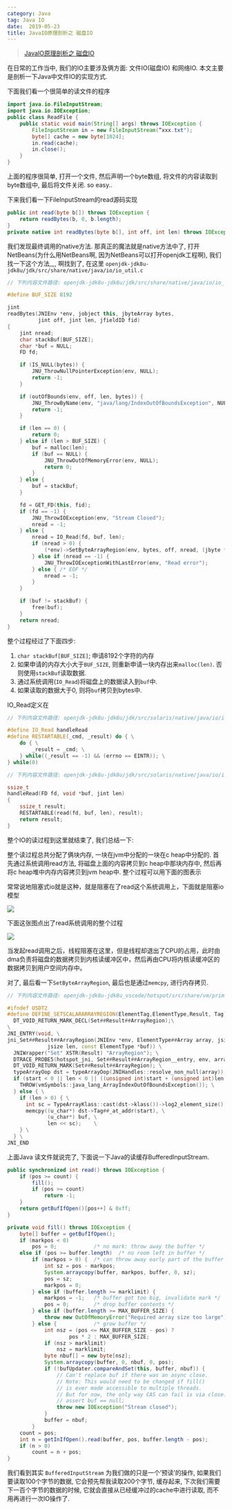 ```yaml
---
category: Java
tag: Java IO
date:  2019-05-23
title: JavaIO原理剖析之 磁盘IO
---
```


> [JavaIO原理剖析之 磁盘IO](https://zhuanlan.zhihu.com/p/62082720)

在日常的工作当中, 我们的IO主要涉及俩方面: 文件IO(磁盘IO) 和网络IO. 本文主要是剖析一下Java中文件IO的实现方式.

下面我们看一个很简单的读文件的程序

```java
import java.io.FileInputStream;
import java.io.IOException;
public class ReadFile {
    public static void main(String[] args) throws IOException {
        FileInputStream in = new FileInputStream(“xxx.txt");
        byte[] cache = new byte[1024];
        in.read(cache);
        in.close();
    }
}
```

上面的程序很简单, 打开一个文件, 然后声明一个byte数组, 将文件的内容读取到byte数组中, 最后将文件关闭. so easy..

下来我们看一下FileInputStream的read源码实现
```java
public int read(byte b[]) throws IOException {
    return readBytes(b, 0, b.length);
}
private native int readBytes(byte b[], int off, int len) throws IOException;
```

我们发现最终调用的native方法. 那真正的魔法就是native方法中了, 打开NetBeans(为什么用NetBeans啊, 因为NetBeans可以打开openjdk工程啊), 我们找一下这个方法,,,, 啊找到了, 在这里 `openjdk-jdk8u-jdk8u/jdk/src/share/native/java/io/io_util.c`

```cpp
// 下列内容文件路径: openjdk-jdk8u-jdk8u/jdk/src/share/native/java/io/io_util.c

#define BUF_SIZE 8192

jint
readBytes(JNIEnv *env, jobject this, jbyteArray bytes,
          jint off, jint len, jfieldID fid)
{
    jint nread;
    char stackBuf[BUF_SIZE];
    char *buf = NULL;
    FD fd;

    if (IS_NULL(bytes)) {
        JNU_ThrowNullPointerException(env, NULL);
        return -1;
    }

    if (outOfBounds(env, off, len, bytes)) {
        JNU_ThrowByName(env, "java/lang/IndexOutOfBoundsException", NULL);
        return -1;
    }

    if (len == 0) {
        return 0;
    } else if (len > BUF_SIZE) {
        buf = malloc(len);
        if (buf == NULL) {
            JNU_ThrowOutOfMemoryError(env, NULL);
            return 0;
        }
    } else {
        buf = stackBuf;
    }

    fd = GET_FD(this, fid);
    if (fd == -1) {
        JNU_ThrowIOException(env, "Stream Closed");
        nread = -1;
    } else {
        nread = IO_Read(fd, buf, len);
        if (nread > 0) {
            (*env)->SetByteArrayRegion(env, bytes, off, nread, (jbyte *)buf);
        } else if (nread == -1) {
            JNU_ThrowIOExceptionWithLastError(env, "Read error");
        } else { /* EOF */
            nread = -1;
        }
    }

    if (buf != stackBuf) {
        free(buf);
    }
    return nread;
}
```

整个过程经过了下面四步:

1. `char stackBuf[BUF_SIZE]`; 申请8192个字符的内存
2. 如果申请的内存大小大于`BUF_SIZE`, 则重新申请一块内存出来`malloc(len)`. 否则使用`stackBuf`读取数据.
3. 通过系统调用(`IO_Read`)将磁盘上的数据读入到`buf`中.
4. 如果读取的数据大于0, 则将`buf`拷贝到bytes中.

IO_Read定义在
```cpp
// 下列内容文件路径: openjdk-jdk8u-jdk8u/jdk/src/solaris/native/java/io/io_util_md.h

#define IO_Read handleRead
#define RESTARTABLE(_cmd, _result) do { \
    do { \
        _result = _cmd; \
    } while((_result == -1) && (errno == EINTR)); \
} while(0)

// 下列内容文件路径: openjdk-jdk8u-jdk8u/jdk/src/solaris/native/java/io/io_util_md.c

ssize_t
handleRead(FD fd, void *buf, jint len)
{
    ssize_t result;
    RESTARTABLE(read(fd, buf, len), result);
    return result;
}
```

整个IO的读过程到这里就结束了, 我们总结一下:

整个读过程总共分配了俩块内存, 一块在jvm中分配的一块在c heap中分配的. 首先通过系统调用read方法, 将磁盘上面的内容拷贝到c heap中那块内存中, 然后再将c heap堆中内存内容拷贝到jvm heap中. 整个过程可以用下面的图表示


常常说地阻塞式io就是这种，就是阻塞在了read这个系统调用上，下面就是阻塞io模型


![](https://raw.githubusercontent.com/wangmingco/wangmingco.github.io/main/static/images/javase/io1.jpg)

下面这张图点出了read系统调用的整个过程

![](https://raw.githubusercontent.com/wangmingco/wangmingco.github.io/main/static/images/javase/io2.jpg)

当发起read调用之后，线程阻塞在这里，但是线程却退出了CPU的占用，此时由dma负责将磁盘的数据拷贝到内核读缓冲区中，然后再由CPU将内核读缓冲区的数据拷贝到用户空间内存中。


对了, 最后看一下`SetByteArrayRegion`, 最后也是通过`memcpy`, 进行内存拷贝.
```cpp
// 下列内容文件路径: openjdk-jdk8u-jdk8u_vscode/hotspot/src/share/vm/prims

#ifndef USDT2
#define DEFINE_SETSCALARARRAYREGION(ElementTag,ElementType,Result, Tag) \
  DT_VOID_RETURN_MARK_DECL(Set##Result##ArrayRegion);\
\
JNI_ENTRY(void, \
jni_Set##Result##ArrayRegion(JNIEnv *env, ElementType##Array array, jsize start, \
             jsize len, const ElementType *buf)) \
  JNIWrapper("Set" XSTR(Result) "ArrayRegion"); \
  DTRACE_PROBE5(hotspot_jni, Set##Result##ArrayRegion__entry, env, array, start, len, buf);\
  DT_VOID_RETURN_MARK(Set##Result##ArrayRegion); \
  typeArrayOop dst = typeArrayOop(JNIHandles::resolve_non_null(array)); \
  if (start < 0 || len < 0 || ((unsigned int)start + (unsigned int)len > (unsigned int)dst->length())) { \
    THROW(vmSymbols::java_lang_ArrayIndexOutOfBoundsException()); \
  } else { \
    if (len > 0) { \
      int sc = TypeArrayKlass::cast(dst->klass())->log2_element_size(); \
      memcpy((u_char*) dst->Tag##_at_addr(start), \
             (u_char*) buf, \
             len << sc);    \
    } \
  } \
JNI_END
```

上面Java 读文件就说完了, 下面说一下Java的读缓存BufferedInputStream.

```java
public synchronized int read() throws IOException {
    if (pos >= count) {
        fill();
        if (pos >= count)
            return -1;
    }
    return getBufIfOpen()[pos++] & 0xff;
}

private void fill() throws IOException {
    byte[] buffer = getBufIfOpen();
    if (markpos < 0)
        pos = 0;            /* no mark: throw away the buffer */
    else if (pos >= buffer.length)  /* no room left in buffer */
        if (markpos > 0) {  /* can throw away early part of the buffer */
            int sz = pos - markpos;
            System.arraycopy(buffer, markpos, buffer, 0, sz);
            pos = sz;
            markpos = 0;
        } else if (buffer.length >= marklimit) {
            markpos = -1;   /* buffer got too big, invalidate mark */
            pos = 0;        /* drop buffer contents */
        } else if (buffer.length >= MAX_BUFFER_SIZE) {
            throw new OutOfMemoryError("Required array size too large");
        } else {            /* grow buffer */
            int nsz = (pos <= MAX_BUFFER_SIZE - pos) ?
                    pos * 2 : MAX_BUFFER_SIZE;
            if (nsz > marklimit)
                nsz = marklimit;
            byte nbuf[] = new byte[nsz];
            System.arraycopy(buffer, 0, nbuf, 0, pos);
            if (!bufUpdater.compareAndSet(this, buffer, nbuf)) {
                // Can't replace buf if there was an async close.
                // Note: This would need to be changed if fill()
                // is ever made accessible to multiple threads.
                // But for now, the only way CAS can fail is via close.
                // assert buf == null;
                throw new IOException("Stream closed");
            }
            buffer = nbuf;
        }
    count = pos;
    int n = getInIfOpen().read(buffer, pos, buffer.length - pos);
    if (n > 0)
        count = n + pos;
}
```

我们看到其实 `BufferedInputStream` 为我们做的只是一个’预读’的操作, 如果我们要读取100个字节的数据, 它会预先帮我读取200个字节, 缓存起来, 下次我们需要下一百个字节的数据的时候, 它就会直接从已经缓冲过的cache中进行读取, 而不用再进行一次IO操作了.
